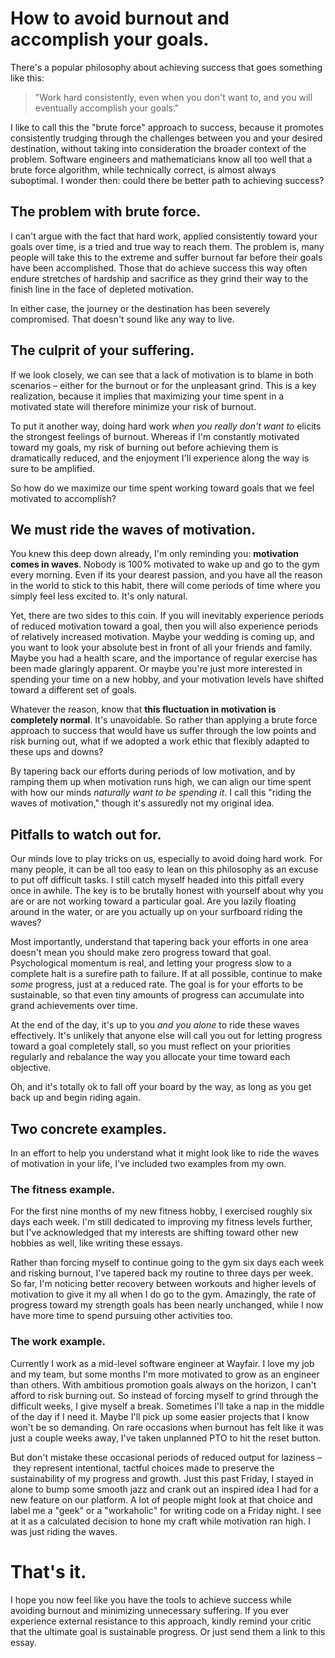 # How to avoid burnout and accomplish your goals.

There's a popular philosophy about achieving success that goes something like this:

> "Work hard consistently, even when you don't want to, and you will eventually accomplish your goals."

I like to call this the "brute force" approach to success, because it promotes consistently trudging through the challenges between you and your desired destination, without taking into consideration the broader context of the problem. Software engineers and mathematicians know all too well that a brute force algorithm, while technically correct, is almost always suboptimal. I wonder then: could there be better path to achieving success?

## The problem with brute force.

I can't argue with the fact that hard work, applied consistently toward your goals over time, is a tried and true way to reach them. The problem is, many people will take this to the extreme and suffer burnout far before their goals have been accomplished. Those that do achieve success this way often endure stretches of hardship and sacrifice as they grind their way to the finish line in the face of depleted motivation.

In either case, the journey or the destination has been severely compromised. That doesn't sound like any way to live.

## The culprit of your suffering.

If we look closely, we can see that a lack of motivation is to blame in both scenarios – either for the burnout or for the unpleasant grind. This is a key realization, because it implies that maximizing your time spent in a motivated state will therefore minimize your risk of burnout.

To put it another way, doing hard work _when you really don't want to_ elicits the strongest feelings of burnout. Whereas if I'm constantly motivated toward my goals, my risk of burning out before achieving them is dramatically reduced, and the enjoyment I'll experience along the way is sure to be amplified.

So how do we maximize our time spent working toward goals that we feel motivated to accomplish?

## We must ride the waves of motivation.

You knew this deep down already, I'm only reminding you: **motivation comes in waves**. Nobody is 100% motivated to wake up and go to the gym every morning. Even if its your dearest passion, and you have all the reason in the world to stick to this habit, there will come periods of time where you simply feel less excited to. It's only natural.

Yet, there are two sides to this coin. If you will inevitably experience periods of reduced motivation toward a goal, then you will also experience periods of relatively increased motivation. Maybe your wedding is coming up, and you want to look your absolute best in front of all your friends and family. Maybe you had a health scare, and the importance of regular exercise has been made glaringly apparent. Or maybe you're just more interested in spending your time on a new hobby, and your motivation levels have shifted toward a different set of goals. 

Whatever the reason, know that **this fluctuation in motivation is completely normal**. It's unavoidable. So rather than applying a brute force approach to success that would have us suffer through the low points and risk burning out, what if we adopted a work ethic that flexibly adapted to these ups and downs?

By tapering back our efforts during periods of low motivation, and by ramping them up when motivation runs high, we can align our time spent with how our minds _naturally want to be spending it_. I call this "riding the waves of motivation," though it's assuredly not my original idea.

## Pitfalls to watch out for.

Our minds love to play tricks on us, especially to avoid doing hard work. For many people, it can be all too easy to lean on this philosophy as an excuse to put off difficult tasks. I still catch myself headed into this pitfall every once in awhile. The key is to be brutally honest with yourself about why you are or are not working toward a particular goal. Are you lazily floating around in the water, or are you actually up on your surfboard riding the waves?

Most importantly, understand that tapering back your efforts in one area doesn't mean you should make zero progress toward that goal. Psychological momentum is real, and letting your progress slow to a complete halt is a surefire path to failure. If at all possible, continue to make _some_ progress, just at a reduced rate. The goal is for your efforts to be sustainable, so that even tiny amounts of progress can accumulate into grand achievements over time.

At the end of the day, it's up to you _and you alone_ to ride these waves effectively. It's unlikely that anyone else will call you out for letting progress toward a goal completely stall, so you must reflect on your priorities regularly and rebalance the way you allocate your time toward each objective.

Oh, and it's totally ok to fall off your board by the way, as long as you get back up and begin riding again.

## Two concrete examples.

In an effort to help you understand what it might look like to ride the waves of motivation in your life, I've included two examples from my own.

### The fitness example.

For the first nine months of my new fitness hobby, I exercised roughly six days each week. I'm still dedicated to improving my fitness levels further, but I've acknowledged that my interests are shifting toward other new hobbies as well, like writing these essays.

Rather than forcing myself to continue going to the gym six days each week and risking burnout, I've tapered back my routine to three days per week. So far, I'm noticing better recovery between workouts and higher levels of motivation to give it my all when I do go to the gym. Amazingly, the rate of progress toward my strength goals has been nearly unchanged, while I now have more time to spend pursuing other activities too.

### The work example.

Currently I work as a mid-level software engineer at Wayfair. I love my job and my team, but some months I'm more motivated to grow as an engineer than others. With ambitious promotion goals always on the horizon, I can't afford to risk burning out. So instead of forcing myself to grind through the difficult weeks, I give myself a break. Sometimes I'll take a nap in the middle of the day if I need it. Maybe I'll pick up some easier projects that I know won't be so demanding. On rare occasions when burnout has felt like it was just a couple weeks away, I've taken unplanned PTO to hit the reset button.

But don't mistake these occasional periods of reduced output for laziness – they represent intentional, tactful choices made to preserve the sustainability of my progress and growth. Just this past Friday, I stayed in alone to bump some smooth jazz and crank out an inspired idea I had for a new feature on our platform. A lot of people might look at that choice and label me a "geek" or a "workaholic" for writing code on a Friday night. I see at it as a calculated decision to hone my craft while motivation ran high. I was just riding the waves. 

# That's it.

I hope you now feel like you have the tools to achieve success while avoiding burnout and minimizing unnecessary suffering. If you ever experience external resistance to this approach, kindly remind your critic that the ultimate goal is sustainable progress. Or just send them a link to this essay.



